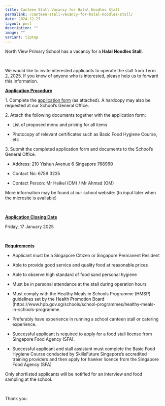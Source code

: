 ```yaml
---
title: Canteen Stall Vacancy for Halal Noodles Stall
permalink: /canteen-stall-vacancy-for-halal-noodles-stall/
date: 2024-12-27
layout: post
description: ""
image: ""
variant: tiptap
---
```

<p>North View Primary School has a vacancy for a <strong>Halal Noodles Stall.</strong>
</p>
<p>&nbsp;</p>
<p>We would like to invite interested applicants to operate the stall from
Term 2, 2025. If you know of anyone who is interested, please help us to
forward this information.</p>
<p><strong><u>Application Procedure</u></strong>
</p>
<p>1. Complete the&nbsp;<a href="https://drive.google.com/file/d/17Dlbg8SScRLCnwtwmMKyNPDL0AvGHHie/view?usp=sharing" rel="noopener nofollow" target="_blank">application form</a> (as
attached). A hardcopy may also be requested at our School’s General Office.</p>
<p>2. Attach the following documents together with the application form:</p>
<ul data-tight="true" class="tight">
<li>
<p>List of proposed menu and pricing for all items</p>
</li>
<li>
<p>Photocopy of relevant certificates such as Basic Food Hygiene Course,
etc</p>
</li>
</ul>
<p>3. Submit the completed application form and documents to the School’s
General Office.</p>
<ul data-tight="true" class="tight">
<li>
<p>Address: 210 Yishun Avenue 6 Singapore 768960</p>
</li>
<li>
<p>Contact No: 6759 3235</p>
</li>
<li>
<p>Contact Person: Mr Heikel (OM) / Mr Ahmad (OM)</p>
</li>
</ul>
<p>More information may be found at our school website: (to input later when
the microsite is available)</p>
<p>&nbsp;</p>
<p><strong><u>Application Closing Date</u></strong>
</p>
<p>Friday, 17 January 2025</p>
<p>&nbsp;</p>
<p><strong><u>Requirements</u></strong>
</p>
<ul data-tight="true" class="tight">
<li>
<p>Applicant must be a Singapore Citizen or Singapore Permanent Resident</p>
</li>
<li>
<p>Able to provide good service and quality food at reasonable prices</p>
</li>
<li>
<p>Able to observe high standard of food sand personal hygiene</p>
</li>
<li>
<p>Must be in personal attendance at the stall during operation hours</p>
</li>
<li>
<p>Must comply with the Healthy Meals in Schools Programme (HMSP) guidelines
set by the Health Promotion Board (<a rel="noopener noreferrer nofollow" target="_blank">https://www.hpb.gov.sg/schools/school-programmes/healthy-meals-in-schools-programme</a>.</p>
</li>
<li>
<p>Preferably have experience in running a school canteen stall or catering
experience.</p>
</li>
<li>
<p>Successful applicant is required to apply for a food stall license from
Singapore Food Agency (SFA).</p>
</li>
<li>
<p>Successful applicant and stall assistant must complete the Basic Food
Hygiene Course conducted by SkillsFuture Singapore’s accredited training
providers and then apply for hawker licence from the Singapore Food Agency
(SFA)</p>
</li>
</ul>
<p>Only shortlisted applicants will be notified for an interview and food
sampling at the school.</p>
<p>&nbsp;</p>
<p>Thank you.</p>